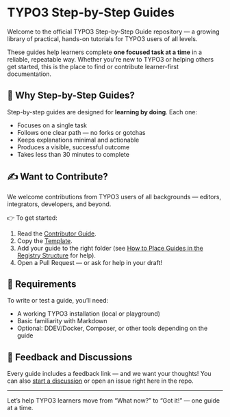 # TYPO3 Step-by-Step Guides

Welcome to the official TYPO3 Step-by-Step Guide repository — a growing library of practical, hands-on tutorials for TYPO3 users of all levels.

These guides help learners complete **one focused task at a time** in a reliable, repeatable way. Whether you're new to TYPO3 or helping others get started, this is the place to find or contribute learner-first documentation.

## 🧭 Why Step-by-Step Guides?

Step-by-step guides are designed for **learning by doing**. Each one:

- Focuses on a single task
- Follows one clear path — no forks or gotchas
- Keeps explanations minimal and actionable
- Produces a visible, successful outcome
- Takes less than 30 minutes to complete

## ✍️ Want to Contribute?

We welcome contributions from TYPO3 users of all backgrounds — editors, integrators, developers, and beyond.

👉 To get started:
1. Read the [Contributor Guide](Documentation/90Contribute/20ContributorGuide/Index.md).
2. Copy the [Template](Documentation/90Contribute/10Template/Index.md).
3. Add your guide to the right folder (see [How to Place Guides in the Registry Structure](Documentation/90Contribute/30UnderstandingTheStructure/20PlaceGuidesInTheStructure.md) for help).
4. Open a Pull Request — or ask for help in your draft!


## 🔧 Requirements

To write or test a guide, you’ll need:
- A working TYPO3 installation (local or playground)
- Basic familiarity with Markdown
- Optional: DDEV/Docker, Composer, or other tools depending on the guide

## 💬 Feedback and Discussions

Every guide includes a feedback link — and we want your thoughts! You can also [start a discussion](https://talk.typo3.org/) or open an issue right here in the repo.

---

Let’s help TYPO3 learners move from “What now?” to “Got it!” — one guide at a time.

